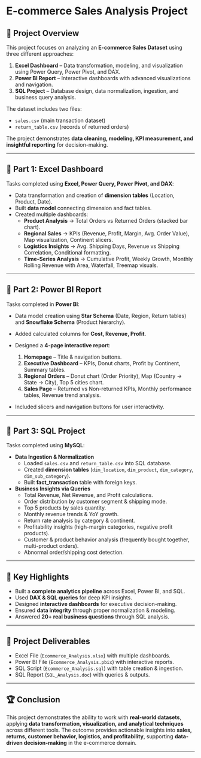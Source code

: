 # E-commerce Sales Analysis Project

## 📌 Project Overview
This project focuses on analyzing an **E-commerce Sales Dataset** using three different approaches:
1. **Excel Dashboard** – Data transformation, modeling, and visualization using Power Query, Power Pivot, and DAX.
2. **Power BI Report** – Interactive dashboards with advanced visualizations and navigation.
3. **SQL Project** – Database design, data normalization, ingestion, and business query analysis.

The dataset includes two files:
- `sales.csv` (main transaction dataset)
- `return_table.csv` (records of returned orders)

The project demonstrates **data cleaning, modeling, KPI measurement, and insightful reporting** for decision-making.

---

## 🔹 Part 1: Excel Dashboard
Tasks completed using **Excel, Power Query, Power Pivot, and DAX**:
- Data transformation and creation of **dimension tables** (Location, Product, Date).
- Built **data model** connecting dimension and fact tables.
- Created multiple dashboards:
  - **Product Analysis** → Total Orders vs Returned Orders (stacked bar chart).
  - **Regional Sales** → KPIs (Revenue, Profit, Margin, Avg. Order Value), Map visualization, Continent slicers.
  - **Logistics Insights** → Avg. Shipping Days, Revenue vs Shipping Correlation, Conditional formatting.
  - **Time-Series Analysis** → Cumulative Profit, Weekly Growth, Monthly Rolling Revenue with Area, Waterfall, Treemap visuals.

---

## 🔹 Part 2: Power BI Report
Tasks completed in **Power BI**:
- Data model creation using **Star Schema** (Date, Region, Return tables) and **Snowflake Schema** (Product hierarchy).
- Added calculated columns for **Cost, Revenue, Profit**.
- Designed a **4-page interactive report**:
  1. **Homepage** – Title & navigation buttons.
  2. **Executive Dashboard** – KPIs, Donut charts, Profit by Continent, Summary tables.
  3. **Regional Orders** – Donut chart (Order Priority), Map (Country → State → City), Top 5 cities chart.
  4. **Sales Page** – Returned vs Non-returned KPIs, Monthly performance tables, Revenue trend analysis.

- Included slicers and navigation buttons for user interactivity.

---

## 🔹 Part 3: SQL Project
Tasks completed using **MySQL**:
- **Data Ingestion & Normalization**
  - Loaded `sales.csv` and `return_table.csv` into SQL database.
  - Created **dimension tables** (`dim_location`, `dim_product`, `dim_category`, `dim_sub_category`).
  - Built **fact_transaction** table with foreign keys.
- **Business Insights via Queries**
  - Total Revenue, Net Revenue, and Profit calculations.
  - Order distribution by customer segment & shipping mode.
  - Top 5 products by sales quantity.
  - Monthly revenue trends & YoY growth.
  - Return rate analysis by category & continent.
  - Profitability insights (high-margin categories, negative profit products).
  - Customer & product behavior analysis (frequently bought together, multi-product orders).
  - Abnormal order/shipping cost detection.

---

## 🚀 Key Highlights
- Built a **complete analytics pipeline** across Excel, Power BI, and SQL.
- Used **DAX & SQL queries** for deep KPI insights.
- Designed **interactive dashboards** for executive decision-making.
- Ensured **data integrity** through proper normalization & modeling.
- Answered **20+ real business questions** through SQL analysis.

---

## 📂 Project Deliverables
- Excel File (`Ecommerce_Analysis.xlsx`) with multiple dashboards.
- Power BI File (`Ecommerce_Analysis.pbix`) with interactive reports.
- SQL Script (`Ecommerce_Analysis.sql`) with table creation & ingestion.
- SQL Report (`SQL_Analysis.doc`) with queries & outputs.

---

## 🏆 Conclusion
This project demonstrates the ability to work with **real-world datasets**, applying **data transformation, visualization, and analytical techniques** across different tools. The outcome provides actionable insights into **sales, returns, customer behavior, logistics, and profitability**, supporting **data-driven decision-making** in the e-commerce domain.

---
